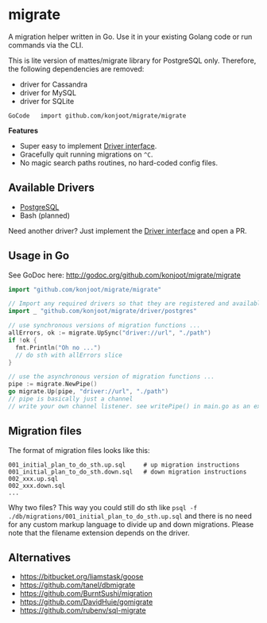 # migrate

A migration helper written in Go. Use it in your existing Golang code
or run commands via the CLI.

This is lite version of mattes/migrate library for PostgreSQL only. Therefore, the following dependencies are removed:

* driver for Cassandra
* driver for MySQL
* driver for SQLite

```
GoCode   import github.com/konjoot/migrate/migrate
```

__Features__

* Super easy to implement [Driver interface](http://godoc.org/github.com/konjoot/migrate/driver#Driver).
* Gracefully quit running migrations on ``^C``.
* No magic search paths routines, no hard-coded config files.


## Available Drivers

 * [PostgreSQL](https://github.com/konjoot/migrate/tree/master/driver/postgres)
 * Bash (planned)

Need another driver? Just implement the [Driver interface](http://godoc.org/github.com/konjoot/migrate/driver#Driver) and open a PR.

## Usage in Go

See GoDoc here: http://godoc.org/github.com/konjoot/migrate/migrate

```go
import "github.com/konjoot/migrate/migrate"

// Import any required drivers so that they are registered and available
import _ "github.com/konjoot/migrate/driver/postgres"

// use synchronous versions of migration functions ...
allErrors, ok := migrate.UpSync("driver://url", "./path")
if !ok {
  fmt.Println("Oh no ...")
  // do sth with allErrors slice
}

// use the asynchronous version of migration functions ...
pipe := migrate.NewPipe()
go migrate.Up(pipe, "driver://url", "./path")
// pipe is basically just a channel
// write your own channel listener. see writePipe() in main.go as an example.
```

## Migration files

The format of migration files looks like this:

```
001_initial_plan_to_do_sth.up.sql     # up migration instructions
001_initial_plan_to_do_sth.down.sql   # down migration instructions
002_xxx.up.sql
002_xxx.down.sql
...
```

Why two files? This way you could still do sth like
``psql -f ./db/migrations/001_initial_plan_to_do_sth.up.sql`` and there is no
need for any custom markup language to divide up and down migrations. Please note
that the filename extension depends on the driver.


## Alternatives

 * https://bitbucket.org/liamstask/goose
 * https://github.com/tanel/dbmigrate
 * https://github.com/BurntSushi/migration
 * https://github.com/DavidHuie/gomigrate
 * https://github.com/rubenv/sql-migrate


